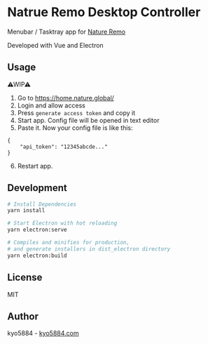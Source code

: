 # Natrue Remo Desktop Controller

Menubar / Tasktray app for [Nature Remo](https://en.nature.global/en/)

Developed with Vue and Electron

## Usage

⚠WIP⚠

1. Go to https://home.nature.global/
2. Login and allow access
3. Press `generate access token` and copy it
4. Start app. Config file will be opened in text editor
5. Paste it. Now your config file is like this:

```
{
	"api_token": "12345abcde..."
}
```

6. Restart app.

## Development

```bash
# Install Dependencies
yarn install

# Start Electron with hot reloading
yarn electron:serve

# Compiles and minifies for production,
# and generate installers in dist_electron directory
yarn electron:build
```

## License

MIT

## Author

kyo5884 - [kyo5884.com](https://kyo5884.com/)

